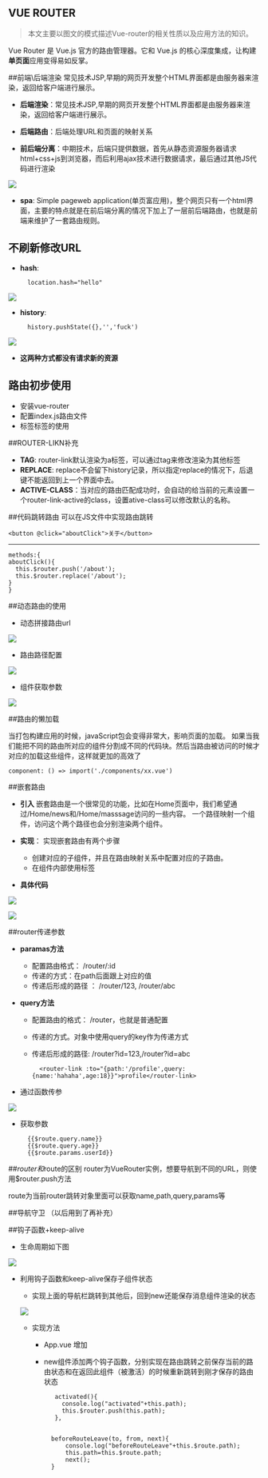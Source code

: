 ## **VUE ROUTER**
>本文主要以图文的模式描述Vue-router的相关性质以及应用方法的知识。

Vue Router 是 Vue.js 官方的路由管理器。它和 Vue.js 的核心深度集成，让构建**单页面**应用变得易如反掌。

##前端\后端渲染
常见技术JSP,早期的网页开发整个HTML界面都是由服务器来渲染，返回给客户端进行展示。

- **后端渲染**：常见技术JSP,早期的网页开发整个HTML界面都是由服务器来渲染，返回给客户端进行展示。
- **后端路由**：后端处理URL和页面的映射关系


- **前后端分离**：中期技术，后端只提供数据，首先从静态资源服务器请求html+css+js到浏览器，而后利用ajax技术进行数据请求，最后通过其他JS代码进行渲染

![](pic/1.png)

- **spa**: Simple pageweb application(单页富应用)，整个网页只有一个html界面，主要的特点就是在前后端分离的情况下加上了一层前后端路由，也就是前端来维护了一套路由规则。
 

## 不刷新修改URL
- **hash**: 

		location.hash="hello"
![](pic/hash.png)
- **history**:

		history.pushState({},'','fuck')
![](pic/history.png)

- **这两种方式都没有请求新的资源**

## 路由初步使用
- 安装vue-router
- 配置index.js路由文件
- <router-link>标签<router-view>标签的使用

##ROUTER-LIKN补充
- **TAG**: router-link默认渲染为a标签，可以通过tag来修改渲染为其他标签
- **REPLACE**: replace不会留下history记录，所以指定replace的情况下，后退键不能返回到上一个界面中去。
- **ACTIVE-CLASS**：当<router-link>对应的路由匹配成功时，会自动的给当前的元素设置一个router-link-active的class，设置ative-class可以修改默认的名称。

##代码跳转路由
可以在JS文件中实现路由跳转

	<button @click="aboutClick">关于</button>

---
	methods:{
    aboutClick(){
      this.$router.push('/about');   
      this.$router.replace('/about');
    }
	}


##动态路由的使用
- 动态拼接路由url 

![](pic/dynamicUrl.png)

- 路由路径配置

![](pic/dynmicRoute.png)

- 组件获取参数

![](pic/getPara.png)


##路由的懒加载

当打包构建应用的时候，javaScript包会变得非常大，影响页面的加载。
如果当我们能把不同的路由所对应的组件分割成不同的代码块。然后当路由被访问的时候才对应的加载这些组件，这样就更加的高效了

	component: () => import('./components/xx.vue')


##嵌套路由

- **引入** 
	嵌套路由是一个很常见的功能，比如在Home页面中，我们希望通过/Home/news和/Home/masssage访问的一些内容。
一个路径映射一个组件，访问这个两个路径也会分别渲染两个组件。

- **实现**： 实现嵌套路由有两个步骤
	- 创建对应的子组件，并且在路由映射关系中配置对应的子路由。
	- 在组件内部使用<router-view>标签
	
- **具体代码**

![](pic/pic1.png)

![](pic/pic2.png)
	

##router传递参数

- **paramas方法**

	- 配置路由格式： /router/:id
	- 传递的方式：在path后面跟上对应的值
	- 传递后形成的路径 ： /router/123, /router/abc

- **query方法**
	- 配置路由的格式： /router，也就是普通配置
	- 传递的方式。对象中使用query的key作为传递方式
	- 传递后形成的路径: /router?id=123,/router?id=abc
	
			<router-link :to="{path:'/profile',query:{name:'hahaha',age:18}}">profile</router-link> 
	
- 通过函数传参

![](pic/pic3.png)

- 获取参数

		{{$route.query.name}}
    	{{$route.query.age}}
		{{$route.params.userId}}

##$router和$route的区别
router为VueRouter实例，想要导航到不同的URL，则使用$router.push方法

route为当前router跳转对象里面可以获取name,path,query,params等


##导航守卫
（以后用到了再补充）

##钩子函数+keep-alive

- 生命周期如下图
 
![](pic/gouzi.png)


- 利用钩子函数和keep-alive保存子组件状态
	
 	- 实现上面的导航栏跳转到其他后，回到new还能保存消息组件渲染的状态
	
	![](pic/ziluyouSave.jpg)
	

	- 实现方法
		- App.vue 增加 <keep-alive><router-view/></keep-alive> 
	
		- new组件添加两个钩子函数，分别实现在路由跳转之前保存当前的路由状态和在返回此组件（被激活）的时候重新跳转到刚才保存的路由状态
		
 
				 activated(){
			       console.log("activated"+this.path);
			       this.$router.push(this.path);
				 },
					
				
		        beforeRouteLeave(to, from, next){
		            console.log("beforeRouteLeave"+this.$route.path);
		            this.path=this.$route.path;
		            next();
		        }
